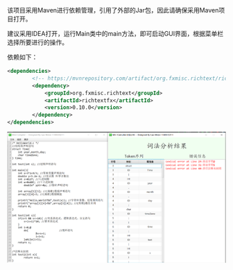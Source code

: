 该项目采用Maven进行依赖管理，引用了外部的Jar包，因此请确保采用Maven项目打开。

建议采用IDEA打开，运行Main类中的main方法，即可启动GUI界面，根据菜单栏选择所要进行的操作。


依赖如下：
```xml
<dependencies>
        <!-- https://mvnrepository.com/artifact/org.fxmisc.richtext/richtextfx -->
        <dependency>
            <groupId>org.fxmisc.richtext</groupId>
            <artifactId>richtextfx</artifactId>
            <version>0.10.0</version>
        </dependency>
</dependencies>
```

![img1.png](./img/img1.png)